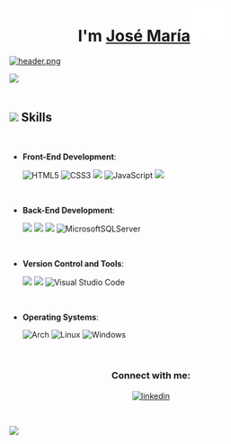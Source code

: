 <div aling="center">
<h1 align="center">I'm <a href="https://www.linkedin.com/in/jos%C3%A9-mar%C3%ADa-asial-diaz-476b15247/" target="_blank"  rel="noreferrer">José María<a><img src="https://github.com/Kathryn-Jie/Kathryn-Jie/blob/main/wave.gif" width="60px" /></h1>

[![header.png](https://i.postimg.cc/JzptVGGC/header.png)](https://postimg.cc/pmnPKVfs)

<img src="https://user-images.githubusercontent.com/73097560/115834477-dbab4500-a447-11eb-908a-139a6edaec5c.gif"><br><br>

## <img src="https://media2.giphy.com/media/QssGEmpkyEOhBCb7e1/giphy.gif?cid=ecf05e47a0n3gi1bfqntqmob8g9aid1oyj2wr3ds3mg700bl&rid=giphy.gif" width ="25"><b> Skills</b>
<br>

<p align="center">
  
- **Front-End Development**:

   ![HTML5](https://img.shields.io/badge/HTML5%20-%23E34F26.svg?style=for-the-badge&logo=html5&logoColor=white)
   ![CSS3](https://img.shields.io/badge/CSS%20-%231572B6.svg?style=for-the-badge&logo=css3&logoColor=white)
  <img src="https://img.shields.io/badge/bootstrap%20-%23563D7C.svg?&style=for-the-badge&logo=bootstrap&logoColor=white"/>
   ![JavaScript](https://img.shields.io/badge/JavaScript%20-%23F7DF1E.svg?style=for-the-badge&logo=javascript&logoColor=black)
  <img src="https://img.shields.io/badge/react%20-%2320232a.svg?&style=for-the-badge&logo=react&logoColor=%2361DAFB"/>
 
</p>
<br>

<p align="center">
  
 - **Back-End Development**:
    
    <img src="https://img.shields.io/badge/node.js%20-%2343853D.svg?&style=for-the-badge&logo=node.js&logoColor=white"/> <img src="https://img.shields.io/badge/mysql-%2300f.svg?&style=for-the-badge&logo=mysql&logoColor=white"/> <img src ="https://img.shields.io/badge/MongoDB-%234ea94b.svg?&style=for-the-badge&logo=mongodb&logoColor=white"/>
     ![MicrosoftSQLServer](https://img.shields.io/badge/Microsoft%20SQL%20Sever-CC2927?style=for-the-badge&logo=microsoft%20sql%20server&logoColor=white) 
 
</p>
<br>

<p align="center">
  
 - **Version Control and Tools**:
    
    <img src="https://img.shields.io/badge/git%20-%23F05033.svg?&style=for-the-badge&logo=git&logoColor=white"/> <img src="https://img.shields.io/badge/github%20-%23121011.svg?&style=for-the-badge&logo=github&logoColor=white"/>
    ![Visual Studio Code](https://img.shields.io/badge/Visual%20Studio%20Code-0078d7.svg?style=for-the-badge&logo=visual-studio-code&logoColor=white)
 
</p>
<br>

<p align="center">
  
 - **Operating Systems**:
   
   ![Arch](https://img.shields.io/badge/Arch%20Linux-1793D1?logo=arch-linux&logoColor=fff&style=for-the-badge) 
    ![Linux](https://img.shields.io/badge/Linux-FCC624?style=for-the-badge&logo=linux&logoColor=black)
     ![Windows](https://img.shields.io/badge/Windows-0078D6?style=for-the-badge&logo=windows&logoColor=white)
&nbsp;
 <br>
</p>


<h3 align="center">Connect with me:</h3>
<p align="center">
<!--     <a href="https://www.facebook.com/sudip16022002" target="blank"><img align="center"
            src="https://cdn.iconscout.com/icon/free/png-64/facebook-2038471-1718509.png" alt="facebook" height="40"
            width="40" /></a> -->
    <a href="https://www.linkedin.com/in/jos%C3%A9-mar%C3%ADa-asial-diaz-476b15247/" target="_blank"  rel="noreferrer"><img align="center"
            src="https://cdn.iconscout.com/icon/free/png-64/linkedin-208-916919.png" alt="linkedin" height="40"
            width="40" /></a>
<!--     <a href="https://www.instagram.com/sudip._.mondal/" target="blank"><img align="center"
            src="https://cdn.iconscout.com/icon/free/png-64/instagram-216-721958.png" alt="instagram" height="40"
            width="40" /></a> -->
</p>
<br>

<img src="https://user-images.githubusercontent.com/73097560/115834477-dbab4500-a447-11eb-908a-139a6edaec5c.gif"><br><br>
  
</div>


